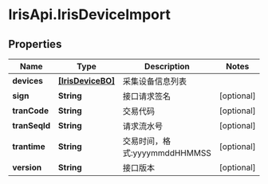 # IrisApi.IrisDeviceImport

## Properties
Name | Type | Description | Notes
------------ | ------------- | ------------- | -------------
**devices** | [**[IrisDeviceBO]**](IrisDeviceBO.md) | 采集设备信息列表 | 
**sign** | **String** | 接口请求签名 | [optional] 
**tranCode** | **String** | 交易代码 | [optional] 
**tranSeqId** | **String** | 请求流水号 | [optional] 
**trantime** | **String** | 交易时间，格式:yyyymmddHHMMSS | [optional] 
**version** | **String** | 接口版本  | [optional] 


